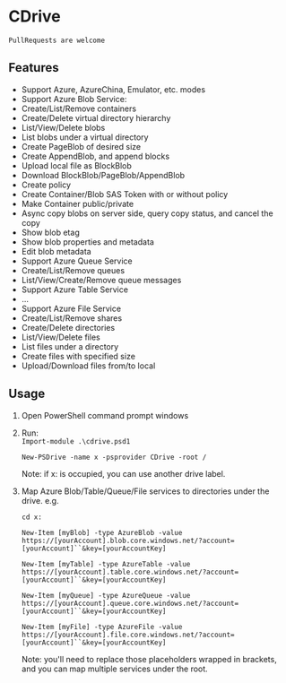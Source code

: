 # CDrive

`PullRequests are welcome`


## Features
* Support Azure, AzureChina, Emulator, etc. modes
* Support Azure Blob Service:
 * Create/List/Remove containers
 * Create/Delete virtual directory hierarchy
 * List/View/Delete blobs
 * List blobs under a virtual directory
 * Create PageBlob of desired size
 * Create AppendBlob, and append blocks
 * Upload local file as BlockBlob
 * Download BlockBlob/PageBlob/AppendBlob
 * Create policy
 * Create Container/Blob SAS Token with or without policy
 * Make Container public/private
 * Async copy blobs on server side, query copy status, and cancel the copy
 * Show blob etag
 * Show blob properties and metadata
 * Edit blob metadata
* Support Azure Queue Service
 * Create/List/Remove queues
 * List/View/Create/Remove queue messages
* Support Azure Table Service
 * ...
* Support Azure File Service
 * Create/List/Remove shares
 * Create/Delete directories
 * List/View/Delete files
 * List files under a directory
 * Create files with specified size
 * Upload/Download files from/to local


## Usage

1. Open PowerShell command prompt windows

2. Run:  
    `Import-module .\cdrive.psd1`

    `New-PSDrive -name x -psprovider CDrive -root /`

	Note: if x: is occupied, you can use another drive label.
3. Map Azure Blob/Table/Queue/File services to directories under the drive. e.g.

	`cd x:`

	`New-Item [myBlob] -type AzureBlob -value https://[yourAccount].blob.core.windows.net/?account=[yourAccount]``&key=[yourAccountKey]`

	`New-Item [myTable] -type AzureTable -value https://[yourAccount].table.core.windows.net/?account=[yourAccount]``&key=[yourAccountKey]`

	`New-Item [myQueue] -type AzureQueue -value https://[yourAccount].queue.core.windows.net/?account=[yourAccount]``&key=[yourAccountKey]`

	`New-Item [myFile] -type AzureFile -value https://[yourAccount].file.core.windows.net/?account=[yourAccount]``&key=[yourAccountKey]`


	Note: you'll need to replace those placeholders wrapped in brackets, and you can map multiple services under the root.
